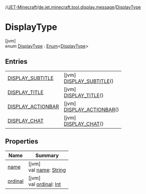 //[JET-Minecraft](../../../index.md)/[de.jet.minecraft.tool.display.message](../index.md)/[DisplayType](index.md)

# DisplayType

[jvm]\
enum [DisplayType](index.md) : [Enum](https://kotlinlang.org/api/latest/jvm/stdlib/kotlin/-enum/index.html)&lt;[DisplayType](index.md)&gt;

## Entries

| | |
|---|---|
| [DISPLAY_SUBTITLE](-d-i-s-p-l-a-y_-s-u-b-t-i-t-l-e/index.md) | [jvm]<br>[DISPLAY_SUBTITLE](-d-i-s-p-l-a-y_-s-u-b-t-i-t-l-e/index.md)() |
| [DISPLAY_TITLE](-d-i-s-p-l-a-y_-t-i-t-l-e/index.md) | [jvm]<br>[DISPLAY_TITLE](-d-i-s-p-l-a-y_-t-i-t-l-e/index.md)() |
| [DISPLAY_ACTIONBAR](-d-i-s-p-l-a-y_-a-c-t-i-o-n-b-a-r/index.md) | [jvm]<br>[DISPLAY_ACTIONBAR](-d-i-s-p-l-a-y_-a-c-t-i-o-n-b-a-r/index.md)() |
| [DISPLAY_CHAT](-d-i-s-p-l-a-y_-c-h-a-t/index.md) | [jvm]<br>[DISPLAY_CHAT](-d-i-s-p-l-a-y_-c-h-a-t/index.md)() |

## Properties

| Name | Summary |
|---|---|
| [name](../../de.jet.minecraft.tool.input/-keyboard/-type/-a-n-y/index.md#-372974862%2FProperties%2F-726029290) | [jvm]<br>val [name](../../de.jet.minecraft.tool.input/-keyboard/-type/-a-n-y/index.md#-372974862%2FProperties%2F-726029290): [String](https://kotlinlang.org/api/latest/jvm/stdlib/kotlin/-string/index.html) |
| [ordinal](../../de.jet.minecraft.tool.input/-keyboard/-type/-a-n-y/index.md#-739389684%2FProperties%2F-726029290) | [jvm]<br>val [ordinal](../../de.jet.minecraft.tool.input/-keyboard/-type/-a-n-y/index.md#-739389684%2FProperties%2F-726029290): [Int](https://kotlinlang.org/api/latest/jvm/stdlib/kotlin/-int/index.html) |
